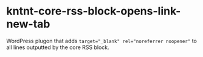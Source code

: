 # kntnt-core-rss-block-opens-link-new-tab
 WordPress plugon that adds `target="_blank" rel="noreferrer noopener"` to all lines outputted by the core RSS block.
